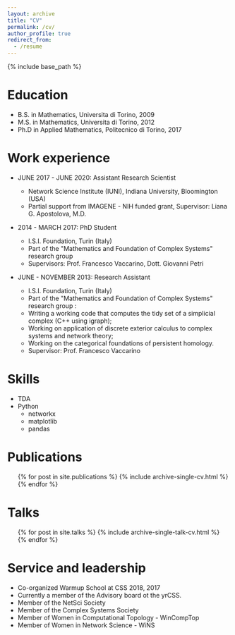 ```yaml
---
layout: archive
title: "CV"
permalink: /cv/
author_profile: true
redirect_from:
  - /resume
---
```


{% include base_path %}

Education
======
* B.S. in Mathematics, Universita di Torino, 2009
* M.S. in Mathematics, Universita di Torino, 2012
* Ph.D in Applied Mathematics, Politecnico di Torino, 2017

Work experience
======
* JUNE 2017 - JUNE 2020: Assistant Research Scientist
  * Network Science Institute (IUNI), Indiana University, Bloomington (USA)
  * Partial support from IMAGENE - NIH funded grant, Supervisor: Liana G. Apostolova, M.D.

* 2014 - MARCH 2017: PhD Student
  * I.S.I. Foundation, Turin (Italy)
  * Part of the "Mathematics and Foundation of Complex Systems" research group
  * Supervisors: Prof. Francesco Vaccarino, Dott. Giovanni Petri

* JUNE - NOVEMBER 2013: Research Assistant
  * I.S.I. Foundation, Turin (Italy)
  * Part of the "Mathematics and Foundation of Complex Systems" research group : 
   * Writing a working code that computes the tidy set of a simplicial complex (C++ using igraph);
   * Working on application of discrete exterior calculus to complex systems and network theory;
   * Working on the categorical foundations of persistent homology.
  * Supervisor: Prof. Francesco Vaccarino
  
Skills
======
* TDA
* Python
  * networkx
  * matplotlib
  * pandas

Publications
======
  <ul>{% for post in site.publications %}
    {% include archive-single-cv.html %}
  {% endfor %}</ul>
  
Talks
======
  <ul>{% for post in site.talks %}
    {% include archive-single-talk-cv.html %}
  {% endfor %}</ul>
  
[//]: # (Teaching)
[//]: # (======)
[//]: # (  <ul>{% for post in site.teaching %})
[//]: # (    {% include archive-single-cv.html %})
[//]: # (  {% endfor %}</ul>)
  
Service and leadership
======
* Co-organized Warmup School at CSS 2018, 2017
* Currently a member of the Advisory board ot the yrCSS.
* Member of the NetSci Society
* Member of the Complex Systems Society
* Member of Women in Computational Topology - WinCompTop
* Member of Women in Network Science - WiNS

